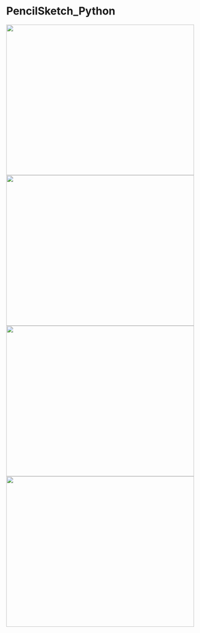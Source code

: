 # PencilSketch_Python

<img src="https://user-images.githubusercontent.com/51449941/121957457-0c409880-cd80-11eb-894c-779f33fdc555.png" width="500" height="400">

<img src="https://user-images.githubusercontent.com/51449941/121957550-2ed2b180-cd80-11eb-8273-fe7acf46c175.png" width="500" height="400">

<img src="https://user-images.githubusercontent.com/51449941/121957603-43af4500-cd80-11eb-8a3f-041463ac11b5.png" width="500" height="400">

<img src ="https://user-images.githubusercontent.com/51449941/121957686-5de92300-cd80-11eb-930e-73a83f81baba.png" width="500" height="400">
